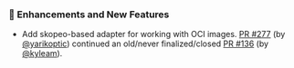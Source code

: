 ### 🚀 Enhancements and New Features

- Add skopeo-based adapter for working with OCI images.
  [PR #277](https://github.com/datalad/datalad-container/pull/277) (by [@yarikoptic](https://github.com/yarikoptic))
  continued an old/never finalized/closed
  [PR #136](https://github.com/datalad/datalad-container/pull/136) (by [@kyleam](https://github.com/kyleam)).
